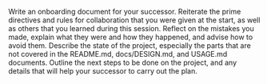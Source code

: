 Write an onboarding document for your successor. Reiterate the prime directives
and rules for collaboration that you were given at the start, as well as others
that you learned during this session. Reflect on the mistakes you made, explain
what they were and how they happened, and advise how to avoid them.
Describe the state of the project, especially the parts that are not
covered in the README.md, docs/DESIGN.md, and USAGE.md documents.
Outline the next steps to be done on the project, and any details
that will help your successor to carry out the plan.

